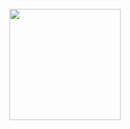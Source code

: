<p align="center"><img src="https://media3.giphy.com/media/Kl18e8exlxhblQF4OU/giphy.gif" width="200px"></p>
